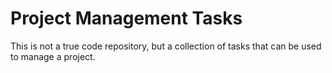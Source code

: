 # Project Management Tasks

This is not a true code repository, but a collection of tasks that can be used to manage a project.
